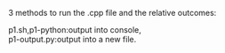 3 methods to run the .cpp file and the relative outcomes:<br>

p1.sh,p1-python:output into console,<br>
p1-output.py:output into a new file.
